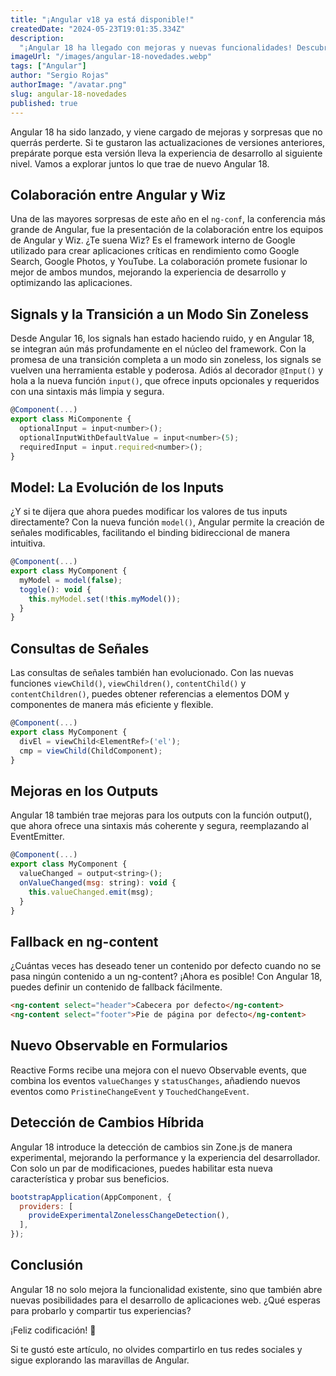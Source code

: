 ```yaml
---
title: "¡Angular v18 ya está disponible!"
createdDate: "2024-05-23T19:01:35.334Z"
description:
  "¡Angular 18 ha llegado con mejoras y nuevas funcionalidades! Descubre cómo esta versión optimiza tu desarrollo web con signals avanzados, detección de cambios híbrida y más."
imageUrl: "/images/angular-18-novedades.webp"
tags: ["Angular"]
author: "Sergio Rojas"
authorImage: "/avatar.png"
slug: angular-18-novedades
published: true
---
```


Angular 18 ha sido lanzado, y viene cargado de mejoras y sorpresas que no querrás perderte. Si te gustaron las actualizaciones de versiones anteriores, prepárate porque esta versión lleva la experiencia de desarrollo al siguiente nivel. Vamos a explorar juntos lo que trae de nuevo Angular 18.

## Colaboración entre Angular y Wiz

Una de las mayores sorpresas de este año en el `ng-conf`, la conferencia más grande de Angular, fue la presentación de la colaboración entre los equipos de Angular y Wiz. ¿Te suena Wiz? Es el framework interno de Google utilizado para crear aplicaciones críticas en rendimiento como Google Search, Google Photos, y YouTube. La colaboración promete fusionar lo mejor de ambos mundos, mejorando la experiencia de desarrollo y optimizando las aplicaciones.


## Signals y la Transición a un Modo Sin Zoneless

Desde Angular 16, los signals han estado haciendo ruido, y en Angular 18, se integran aún más profundamente en el núcleo del framework. Con la promesa de una transición completa a un modo sin zoneless, los signals se vuelven una herramienta estable y poderosa. Adiós al decorador `@Input()` y hola a la nueva función `input()`, que ofrece inputs opcionales y requeridos con una sintaxis más limpia y segura.

```javascript
@Component(...)
export class MiComponente {
  optionalInput = input<number>();
  optionalInputWithDefaultValue = input<number>(5);
  requiredInput = input.required<number>(); 
}
```

## Model: La Evolución de los Inputs

¿Y si te dijera que ahora puedes modificar los valores de tus inputs directamente? Con la nueva función `model()`, Angular permite la creación de señales modificables, facilitando el binding bidireccional de manera intuitiva.

```javascript
@Component(...)
export class MyComponent {
  myModel = model(false);
  toggle(): void {
    this.myModel.set(!this.myModel());
  }
}
```

## Consultas de Señales

Las consultas de señales también han evolucionado. Con las nuevas funciones `viewChild()`, `viewChildren()`, `contentChild()` y `contentChildren()`, puedes obtener referencias a elementos DOM y componentes de manera más eficiente y flexible.

```javascript
@Component(...)
export class MyComponent {
  divEl = viewChild<ElementRef>('el');
  cmp = viewChild(ChildComponent);
}
```

## Mejoras en los Outputs

Angular 18 también trae mejoras para los outputs con la función output(), que ahora ofrece una sintaxis más coherente y segura, reemplazando al EventEmitter.

```javascript
@Component(...)
export class MyComponent {
  valueChanged = output<string>();
  onValueChanged(msg: string): void {
    this.valueChanged.emit(msg);
  }
}
```

## Fallback en ng-content

¿Cuántas veces has deseado tener un contenido por defecto cuando no se pasa ningún contenido a un ng-content? ¡Ahora es posible! Con Angular 18, puedes definir un contenido de fallback fácilmente.

```html
<ng-content select="header">Cabecera por defecto</ng-content>
<ng-content select="footer">Pie de página por defecto</ng-content>
```

## Nuevo Observable en Formularios

Reactive Forms recibe una mejora con el nuevo Observable events, que combina los eventos `valueChanges` y `statusChanges`, añadiendo nuevos eventos como `PristineChangeEvent` y `TouchedChangeEvent`.

## Detección de Cambios Híbrida

Angular 18 introduce la detección de cambios sin Zone.js de manera experimental, mejorando la performance y la experiencia del desarrollador. Con solo un par de modificaciones, puedes habilitar esta nueva característica y probar sus beneficios.

```javascript
bootstrapApplication(AppComponent, {
  providers: [
    provideExperimentalZonelessChangeDetection(),
  ],
});
```

## Conclusión

Angular 18 no solo mejora la funcionalidad existente, sino que también abre nuevas posibilidades para el desarrollo de aplicaciones web. ¿Qué esperas para probarlo y compartir tus experiencias? 

¡Feliz codificación! 🎉

Si te gustó este artículo, no olvides compartirlo en tus redes sociales y sigue explorando las maravillas de Angular.